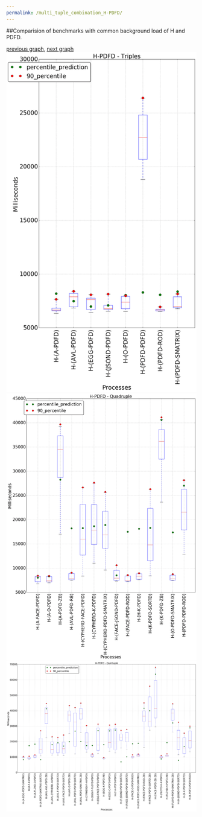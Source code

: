 ```yaml
---
permalink: /multi_tuple_combination_H-PDFD/
---
```


##Comparision of benchmarks with common background load of H and PDFD.

[previous graph](../multi_tuple_combination_H-O/), [next graph](../multi_tuple_combination_H-RB/)
![graph figure](./images/triple/H/H-PDFD_box.png)![graph figure](./images/quadruple/H/H-PDFD_box.png)![graph figure](./images/quintuple/H/H-PDFD_box.png)